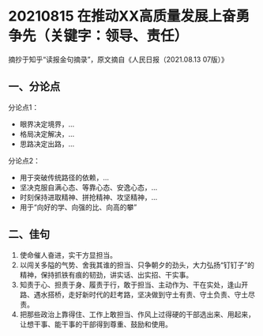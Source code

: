 # 20210815 在推动XX高质量发展上奋勇争先（关键字：领导、责任）

摘抄于知乎“读报金句摘录”，原文摘自《人民日报（2021.08.13 07版）》

## 一、分论点

分论点1：

* 眼界决定境界，...
* 格局决定解决，...
* 思路决定出路，...

分论点2：

* 用于突破传统路径的依赖，...
* 坚决克服自满心态、等靠心态、安逸心态，...
* 时刻保持进取精神、拼抢精神、攻坚精神，...
* 用于“向好的学、向强的比、向高的攀”

## 二、佳句

1. 使命催人奋进，实干方显担当。
2. 以闯关多隘的气势、舍我其谁的担当、只争朝夕的劲头，大力弘扬“钉钉子”的精神，保持抓铁有痕的韧劲，讲实话、出实招、干实事。
3. 知责于心、担责于身、履责于行，敢于担当、主动作为、干在实处，逢山开路、遇水搭桥，走好新时代的赶考路，坚决做到守土有责、守土负责、守土尽责。
4. 把那些政治上靠得住、工作上敢担当、作风上过得硬的干部选出来、用起来，让想干事、能干事的干部得到尊重、鼓励和使用。


